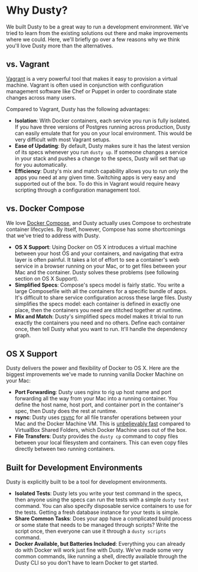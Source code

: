 # Why Dusty?

We built Dusty to be a great way to run a development environment. We've tried to learn from
the existing solutions out there and make improvements where we could. Here, we'll briefly go over
a few reasons why we think you'll love Dusty more than the alternatives.

## vs. Vagrant

[Vagrant](https://www.vagrantup.com) is a very powerful tool that makes it easy to provision a
virtual machine. Vagrant is often used in conjunction with configuration management software
like Chef or Puppet in order to coordinate state changes across many users.

Compared to Vagrant, Dusty has the following advantages:

* **Isolation**: With Docker containers, each service you run is fully isolated. If you have three versions of
Postgres running across production, Dusty can easily emulate that for you on your local environment. This would
be very difficult with most Vagrant setups.
* **Ease of Updating**: By default, Dusty makes sure it has the latest version of its specs whenever you
run `dusty up`. If someone changes a service in your stack and pushes a change to the specs, Dusty will set that up
for you automatically.
* **Efficiency**: Dusty's mix and match capability allows you to run only the apps you need at any given
time. Switching apps is very easy and supported out of the box. To do this in Vagrant would require heavy
scripting through a configuration management tool.

## vs. Docker Compose

We love [Docker Compose](https://docs.docker.com/compose/), and Dusty actually uses Compose to orchestrate
container lifecycles. By itself, however, Compose has some shortcomings that we've tried to address with Dusty.

* **OS X Support**: Using Docker on OS X introduces a virtual machine between your host OS and your containers,
and navigating that extra layer is often painful. It takes a lot of effort to see a container's web service in a
browser running on your Mac, or to get files between your Mac and the container. Dusty solves these problems (see
following section on OS X Support).
* **Simplified Specs**: Compose's specs model is fairly static. You write a large Composefile with all the containers for a
specific bundle of apps. It's difficult to share service configuration across these large files. Dusty simplifies the
specs model: each container is defined in exactly one place, then the containers you need are stitched together at runtime.
* **Mix and Match**: Dusty's simplified specs model makes it trivial to run exactly the containers you need and no
others. Define each container once, then tell Dusty what you want to run. It'll handle the dependency graph.

## OS X Support

Dusty delivers the power and flexibility of Docker to OS X. Here are the biggest improvements we've made
to running vanilla Docker Machine on your Mac:

* **Port Forwarding**: Dusty uses nginx to rig up host name and port forwarding all the way from your Mac
into a running container. You define the host name, host port, and container port in the container's spec,
then Dusty does the rest at runtime.
* **rsync**: Dusty uses [rsync](https://rsync.samba.org/) for all file transfer operations between your Mac
and the Docker Machine VM. This is [unbelievably fast](http://mitchellh.com/comparing-filesystem-performance-in-virtual-machines)
compared to VirtualBox Shared Folders, which Docker Machine uses out of the box.
* **File Transfers**: Dusty provides the `dusty cp` command to copy files between your local filesystem and
containers. This can even copy files directly between two running containers.

## Built for Development Environments

Dusty is explicitly built to be a tool for development environments.

* **Isolated Tests**: Dusty lets you write your test command in the specs, then anyone using the specs can
run the tests with a simple `dusty test` command. You can also specify disposable service containers to
use for the tests. Getting a fresh database instance for your tests is simple.
* **Share Common Tasks**: Does your app have a complicated build process or some state that needs to be
managed through scripts? Write the script once, then everyone can use it through a `dusty scripts` command.
* **Docker Available, but Batteries Included**: Everything you can already do with Docker will work just
fine with Dusty. We've made some very common commands, like running a shell, directly available through
the Dusty CLI so you don't have to learn Docker to get started.
